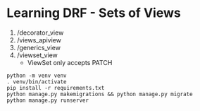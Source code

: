 # Learning DRF - Sets of Views

1. /decorator_view
2. /views_apiview
3. /generics_view
4. /viewset_view
    - ViewSet only accepts PATCH


```
python -m venv venv
. venv/bin/activate
pip install -r requirements.txt
python manage.py makemigrations && python manage.py migrate
python manage.py runserver
```

